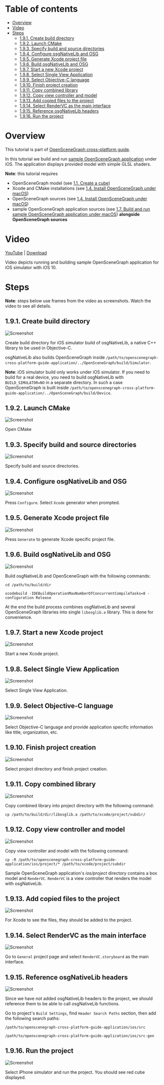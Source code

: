 Table of contents
=================

* [Overview](#overview)
* [Video](#video)
* [Steps](#steps)
  * [1.9.1. Create build directory](#step-build-dir)
  * [1.9.2. Launch CMake](#step-open-cmake)
  * [1.9.3. Specify build and source directories](#step-dirs)
  * [1.9.4. Configure osgNativeLib and OSG](#step-cfg)
  * [1.9.5. Generate Xcode project file](#step-generate)
  * [1.9.6. Build osgNativeLib and OSG](#step-build)
  * [1.9.7. Start a new Xcode project](#step-xcode)
  * [1.9.8. Select Single View Application](#step-single-view)
  * [1.9.9. Select Objective-C language](#step-objc)
  * [1.9.10. Finish project creation](#step-proj)
  * [1.9.11. Copy combined library](#step-copy-lib)
  * [1.9.12. Copy view controller and model](#step-copy)
  * [1.9.13. Add copied files to the project](#step-add)
  * [1.9.14. Select RenderVC as the main interface](#step-main)
  * [1.9.15. Reference osgNativeLib headers](#step-headers)
  * [1.9.16. Run the project](#step-run)

<a name="overview"/>

Overview
========

This tutorial is part of [OpenSceneGraph cross-platform guide](http://github.com/OGStudio/openscenegraph-cross-platform-guide).

In this tutorial we build and run
[sample OpenSceneGraph application](http://github.com/OGStudio/openscenegraph-cross-platform-guide-application)
under iOS. The application displays provided model with simple GLSL shaders.

**Note**: this tutorial requires
* OpenSceneGraph model (see [1.1. Create a cube](../1.1.CreateCube))
* Xcode and CMake installations (see [1.4. Install OpenSceneGraph under macOS](../1.4.InstallUnderMacOS))
* OpenSceneGraph sources (see [1.4. Install OpenSceneGraph under macOS](../1.4.InstallUnderMacOS))
* sample OpenSceneGraph application sources (see [1.7. Build and run sample OpenSceneGraph application under macOS](../1.7.SampleUnderMacOS)) **alongside OpenSceneGraph sources**

<a name="video"/>

Video
=====

[YouTube](https://youtu.be/VJw7_L4FJGo) | [Download](readme/video.mp4)

Video depicts running and building sample OpenSceneGraph application
for iOS simulator with iOS 10.

<a name="steps"/>

Steps
=====

**Note**: steps below use frames from the video as screenshots.
Watch the video to see all details.

<a name="step-build-dir"/>

1.9.1. Create build directory
-----------------------------

  ![Screenshot](readme/f021.png)

  Create build directory for iOS simulator build of osgNativeLib,
  a native C++ library to be used in Objective-C.

  osgNativeLib also builds OpenSceneGraph inside
  `/path/to/openscenegraph-cross-platform-guide-application/../OpenSceneGraph/build/Simulator`.

  **Note**: iOS simulator build only works under iOS simulator. If you need
  to build for a real device, you need to build osgNativeLib
  with `BUILD_SIMULATOR=NO` in a separate directory. In such a case
  OpenSceneGraph is built inside
  `/path/to/openscenegraph-cross-platform-guide-application/../OpenSceneGraph/build/Device`.

<a name="step-open-cmake"/>

1.9.2. Launch CMake
-------------------

  ![Screenshot](readme/f033.png)

  Open CMake

<a name="step-dirs"/>

1.9.3. Specify build and source directories
-------------------------------------------

  ![Screenshot](readme/f068.png)

  Specify build and source directories.

<a name="step-cfg"/>

1.9.4. Configure osgNativeLib and OSG
-------------------------------------

  ![Screenshot](readme/f083.png)

  Press `Configure`. Select `Xcode` generator when prompted.

<a name="step-generate"/>

1.9.5. Generate Xcode project file
-----------------------------------

  ![Screenshot](readme/f145.png)

  Press `Generate` to generate Xcode specific project file.

<a name="step-build"/>

1.9.6. Build osgNativeLib and OSG
---------------------------------

  ![Screenshot](readme/f180.png)

  Build osgNativeLib and OpenSceneGraph with the following commands:

  `cd /path/to/build/dir`

  `xcodebuild -IDEBuildOperationMaxNumberOfConcurrentCompileTasks=8 -configuration Release`

  At the end the build process combines osgNativeLib and several OpenSceneGraph
  libraries into single `libosglib.a` library. This is done for convenience.

<a name="step-xcode"/>

1.9.7. Start a new Xcode project
--------------------------------

  ![Screenshot](readme/f233.png)

  Start a new Xcode project.

<a name="step-single-view"/>

1.9.8. Select Single View Application
--------------------------------

  ![Screenshot](readme/f250.png)

  Select Single View Application.

<a name="step-objc"/>

1.9.9. Select Objective-C language
----------------------------------

  ![Screenshot](readme/f280.png)

  Select Objective-C language and provide application specific
  information like title, organization, etc.

<a name="step-proj"/>

1.9.10. Finish project creation
-------------------------------

  ![Screenshot](readme/f299.png)

  Select project directory and finish project creation.

<a name="step-copy-lib"/>

1.9.11. Copy combined library
-----------------------------

  ![Screenshot](readme/f330.png)

  Copy combined library into project directory with the following command:

  `cp /path/to/build/dir/libosglib.a /path/to/xcode/project/subdir/`

<a name="step-copy"/>

1.9.12. Copy view controller and model
--------------------------------------

  ![Screenshot](readme/f365.png)

  Copy view controller and model with the following command:

  `cp -R /path/to/openscenegraph-cross-platform-guide-application/ios/project/* /path/to/xcode/project/subdir`
  
  Sample OpenSceneGraph application's *ios/project* directory contains
  a box model and `RenderVC`. `RenderVC` is a view controller that renders
  the model with osgNativeLib.

<a name="step-add"/>

1.9.13. Add copied files to the project
---------------------------------------

  ![Screenshot](readme/f382.png)

  For Xcode to see the files, they should be added to the project.

<a name="step-main"/>

1.9.14. Select RenderVC as the main interface
---------------------------------------------

  ![Screenshot](readme/f396.png)

  Go to `General` project page and select `RenderVC.storyboard` as
  the main interface.

<a name="step-headers"/>

1.9.15. Reference osgNativeLib headers
--------------------------------------

  ![Screenshot](readme/f456.png)

  Since we have not added osgNativeLib headers to the project, we should
  reference them to be able to call osgNativeLib functions.

  Go to project's `Build Settings`, find `Header Search Paths` section,
  then add the following search paths:

  `/path/to/openscenegraph-cross-platform-guide-application/ios/src`

  `/path/to/openscenegraph-cross-platform-guide-application/ios/src-gen`

<a name="step-run"/>

1.9.16. Run the project
-----------------------

  ![Screenshot](readme/f527.png)

  Select iPhone simulator and run the project.
  You should see red cube displayed.

